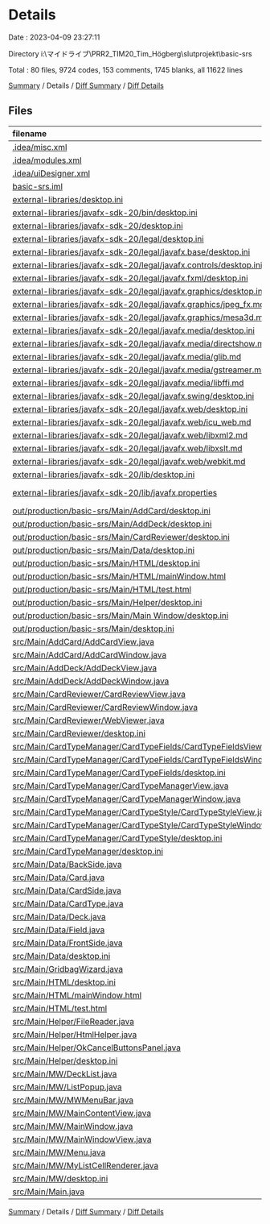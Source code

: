 # Details

Date : 2023-04-09 23:27:11

Directory i:\\マイドライブ\\PRR2_TIM20_Tim_Högberg\\slutprojekt\\basic-srs

Total : 80 files,  9724 codes, 153 comments, 1745 blanks, all 11622 lines

[Summary](results.md) / Details / [Diff Summary](diff.md) / [Diff Details](diff-details.md)

## Files
| filename | language | code | comment | blank | total |
| :--- | :--- | ---: | ---: | ---: | ---: |
| [.idea/misc.xml](/.idea/misc.xml) | XML | 6 | 0 | 0 | 6 |
| [.idea/modules.xml](/.idea/modules.xml) | XML | 8 | 0 | 0 | 8 |
| [.idea/uiDesigner.xml](/.idea/uiDesigner.xml) | XML | 124 | 0 | 0 | 124 |
| [basic-srs.iml](/basic-srs.iml) | XML | 11 | 0 | 0 | 11 |
| [external-libraries/desktop.ini](/external-libraries/desktop.ini) | Ini | 7 | 0 | 0 | 7 |
| [external-libraries/javafx-sdk-20/bin/desktop.ini](/external-libraries/javafx-sdk-20/bin/desktop.ini) | Ini | 7 | 0 | 0 | 7 |
| [external-libraries/javafx-sdk-20/desktop.ini](/external-libraries/javafx-sdk-20/desktop.ini) | Ini | 7 | 0 | 0 | 7 |
| [external-libraries/javafx-sdk-20/legal/desktop.ini](/external-libraries/javafx-sdk-20/legal/desktop.ini) | Ini | 7 | 0 | 0 | 7 |
| [external-libraries/javafx-sdk-20/legal/javafx.base/desktop.ini](/external-libraries/javafx-sdk-20/legal/javafx.base/desktop.ini) | Ini | 7 | 0 | 0 | 7 |
| [external-libraries/javafx-sdk-20/legal/javafx.controls/desktop.ini](/external-libraries/javafx-sdk-20/legal/javafx.controls/desktop.ini) | Ini | 7 | 0 | 0 | 7 |
| [external-libraries/javafx-sdk-20/legal/javafx.fxml/desktop.ini](/external-libraries/javafx-sdk-20/legal/javafx.fxml/desktop.ini) | Ini | 7 | 0 | 0 | 7 |
| [external-libraries/javafx-sdk-20/legal/javafx.graphics/desktop.ini](/external-libraries/javafx-sdk-20/legal/javafx.graphics/desktop.ini) | Ini | 7 | 0 | 0 | 7 |
| [external-libraries/javafx-sdk-20/legal/javafx.graphics/jpeg_fx.md](/external-libraries/javafx-sdk-20/legal/javafx.graphics/jpeg_fx.md) | Markdown | 42 | 0 | 10 | 52 |
| [external-libraries/javafx-sdk-20/legal/javafx.graphics/mesa3d.md](/external-libraries/javafx-sdk-20/legal/javafx.graphics/mesa3d.md) | Markdown | 99 | 0 | 36 | 135 |
| [external-libraries/javafx-sdk-20/legal/javafx.media/desktop.ini](/external-libraries/javafx-sdk-20/legal/javafx.media/desktop.ini) | Ini | 7 | 0 | 0 | 7 |
| [external-libraries/javafx-sdk-20/legal/javafx.media/directshow.md](/external-libraries/javafx-sdk-20/legal/javafx.media/directshow.md) | Markdown | 20 | 0 | 7 | 27 |
| [external-libraries/javafx-sdk-20/legal/javafx.media/glib.md](/external-libraries/javafx-sdk-20/legal/javafx.media/glib.md) | Markdown | 551 | 0 | 113 | 664 |
| [external-libraries/javafx-sdk-20/legal/javafx.media/gstreamer.md](/external-libraries/javafx-sdk-20/legal/javafx.media/gstreamer.md) | Markdown | 588 | 0 | 115 | 703 |
| [external-libraries/javafx-sdk-20/legal/javafx.media/libffi.md](/external-libraries/javafx-sdk-20/legal/javafx.media/libffi.md) | Markdown | 22 | 0 | 7 | 29 |
| [external-libraries/javafx-sdk-20/legal/javafx.swing/desktop.ini](/external-libraries/javafx-sdk-20/legal/javafx.swing/desktop.ini) | Ini | 7 | 0 | 0 | 7 |
| [external-libraries/javafx-sdk-20/legal/javafx.web/desktop.ini](/external-libraries/javafx-sdk-20/legal/javafx.web/desktop.ini) | Ini | 7 | 0 | 0 | 7 |
| [external-libraries/javafx-sdk-20/legal/javafx.web/icu_web.md](/external-libraries/javafx-sdk-20/legal/javafx.web/icu_web.md) | Markdown | 439 | 0 | 48 | 487 |
| [external-libraries/javafx-sdk-20/legal/javafx.web/libxml2.md](/external-libraries/javafx-sdk-20/legal/javafx.web/libxml2.md) | Markdown | 41 | 0 | 9 | 50 |
| [external-libraries/javafx-sdk-20/legal/javafx.web/libxslt.md](/external-libraries/javafx-sdk-20/legal/javafx.web/libxslt.md) | Markdown | 47 | 0 | 14 | 61 |
| [external-libraries/javafx-sdk-20/legal/javafx.web/webkit.md](/external-libraries/javafx-sdk-20/legal/javafx.web/webkit.md) | Markdown | 5,748 | 0 | 1,072 | 6,820 |
| [external-libraries/javafx-sdk-20/lib/desktop.ini](/external-libraries/javafx-sdk-20/lib/desktop.ini) | Ini | 7 | 0 | 0 | 7 |
| [external-libraries/javafx-sdk-20/lib/javafx.properties](/external-libraries/javafx-sdk-20/lib/javafx.properties) | Java Properties | 3 | 0 | 1 | 4 |
| [out/production/basic-srs/Main/AddCard/desktop.ini](/out/production/basic-srs/Main/AddCard/desktop.ini) | Ini | 7 | 0 | 0 | 7 |
| [out/production/basic-srs/Main/AddDeck/desktop.ini](/out/production/basic-srs/Main/AddDeck/desktop.ini) | Ini | 7 | 0 | 0 | 7 |
| [out/production/basic-srs/Main/CardReviewer/desktop.ini](/out/production/basic-srs/Main/CardReviewer/desktop.ini) | Ini | 7 | 0 | 0 | 7 |
| [out/production/basic-srs/Main/Data/desktop.ini](/out/production/basic-srs/Main/Data/desktop.ini) | Ini | 7 | 0 | 0 | 7 |
| [out/production/basic-srs/Main/HTML/desktop.ini](/out/production/basic-srs/Main/HTML/desktop.ini) | Ini | 7 | 0 | 0 | 7 |
| [out/production/basic-srs/Main/HTML/mainWindow.html](/out/production/basic-srs/Main/HTML/mainWindow.html) | HTML | 73 | 0 | 4 | 77 |
| [out/production/basic-srs/Main/HTML/test.html](/out/production/basic-srs/Main/HTML/test.html) | HTML | 48 | 2 | 7 | 57 |
| [out/production/basic-srs/Main/Helper/desktop.ini](/out/production/basic-srs/Main/Helper/desktop.ini) | Ini | 7 | 0 | 0 | 7 |
| [out/production/basic-srs/Main/Main Window/desktop.ini](/out/production/basic-srs/Main/Main%20Window/desktop.ini) | Ini | 7 | 0 | 0 | 7 |
| [out/production/basic-srs/Main/desktop.ini](/out/production/basic-srs/Main/desktop.ini) | Ini | 7 | 0 | 0 | 7 |
| [src/Main/AddCard/AddCardView.java](/src/Main/AddCard/AddCardView.java) | Java | 138 | 9 | 16 | 163 |
| [src/Main/AddCard/AddCardWindow.java](/src/Main/AddCard/AddCardWindow.java) | Java | 19 | 0 | 6 | 25 |
| [src/Main/AddDeck/AddDeckView.java](/src/Main/AddDeck/AddDeckView.java) | Java | 37 | 2 | 9 | 48 |
| [src/Main/AddDeck/AddDeckWindow.java](/src/Main/AddDeck/AddDeckWindow.java) | Java | 14 | 0 | 4 | 18 |
| [src/Main/CardReviewer/CardReviewView.java](/src/Main/CardReviewer/CardReviewView.java) | Java | 14 | 0 | 5 | 19 |
| [src/Main/CardReviewer/CardReviewWindow.java](/src/Main/CardReviewer/CardReviewWindow.java) | Java | 16 | 1 | 7 | 24 |
| [src/Main/CardReviewer/WebViewer.java](/src/Main/CardReviewer/WebViewer.java) | Java | 25 | 0 | 7 | 32 |
| [src/Main/CardReviewer/desktop.ini](/src/Main/CardReviewer/desktop.ini) | Ini | 7 | 0 | 0 | 7 |
| [src/Main/CardTypeManager/CardTypeFields/CardTypeFieldsView.java](/src/Main/CardTypeManager/CardTypeFields/CardTypeFieldsView.java) | Java | 123 | 7 | 12 | 142 |
| [src/Main/CardTypeManager/CardTypeFields/CardTypeFieldsWindow.java](/src/Main/CardTypeManager/CardTypeFields/CardTypeFieldsWindow.java) | Java | 19 | 1 | 6 | 26 |
| [src/Main/CardTypeManager/CardTypeFields/desktop.ini](/src/Main/CardTypeManager/CardTypeFields/desktop.ini) | Ini | 7 | 0 | 0 | 7 |
| [src/Main/CardTypeManager/CardTypeManagerView.java](/src/Main/CardTypeManager/CardTypeManagerView.java) | Java | 135 | 4 | 19 | 158 |
| [src/Main/CardTypeManager/CardTypeManagerWindow.java](/src/Main/CardTypeManager/CardTypeManagerWindow.java) | Java | 17 | 1 | 5 | 23 |
| [src/Main/CardTypeManager/CardTypeStyle/CardTypeStyleView.java](/src/Main/CardTypeManager/CardTypeStyle/CardTypeStyleView.java) | Java | 183 | 9 | 23 | 215 |
| [src/Main/CardTypeManager/CardTypeStyle/CardTypeStyleWindow.java](/src/Main/CardTypeManager/CardTypeStyle/CardTypeStyleWindow.java) | Java | 26 | 1 | 4 | 31 |
| [src/Main/CardTypeManager/CardTypeStyle/desktop.ini](/src/Main/CardTypeManager/CardTypeStyle/desktop.ini) | Ini | 7 | 0 | 0 | 7 |
| [src/Main/CardTypeManager/desktop.ini](/src/Main/CardTypeManager/desktop.ini) | Ini | 7 | 0 | 0 | 7 |
| [src/Main/Data/BackSide.java](/src/Main/Data/BackSide.java) | Java | 11 | 0 | 4 | 15 |
| [src/Main/Data/Card.java](/src/Main/Data/Card.java) | Java | 10 | 1 | 4 | 15 |
| [src/Main/Data/CardSide.java](/src/Main/Data/CardSide.java) | Java | 10 | 0 | 4 | 14 |
| [src/Main/Data/CardType.java](/src/Main/Data/CardType.java) | Java | 157 | 23 | 29 | 209 |
| [src/Main/Data/Deck.java](/src/Main/Data/Deck.java) | Java | 30 | 0 | 9 | 39 |
| [src/Main/Data/Field.java](/src/Main/Data/Field.java) | Java | 36 | 9 | 10 | 55 |
| [src/Main/Data/FrontSide.java](/src/Main/Data/FrontSide.java) | Java | 11 | 0 | 3 | 14 |
| [src/Main/Data/desktop.ini](/src/Main/Data/desktop.ini) | Ini | 7 | 0 | 0 | 7 |
| [src/Main/GridbagWizard.java](/src/Main/GridbagWizard.java) | Java | 14 | 15 | 8 | 37 |
| [src/Main/HTML/desktop.ini](/src/Main/HTML/desktop.ini) | Ini | 7 | 0 | 0 | 7 |
| [src/Main/HTML/mainWindow.html](/src/Main/HTML/mainWindow.html) | HTML | 73 | 0 | 4 | 77 |
| [src/Main/HTML/test.html](/src/Main/HTML/test.html) | HTML | 48 | 2 | 7 | 57 |
| [src/Main/Helper/FileReader.java](/src/Main/Helper/FileReader.java) | Java | 19 | 3 | 4 | 26 |
| [src/Main/Helper/HtmlHelper.java](/src/Main/Helper/HtmlHelper.java) | Java | 21 | 6 | 3 | 30 |
| [src/Main/Helper/OkCancelButtonsPanel.java](/src/Main/Helper/OkCancelButtonsPanel.java) | Java | 40 | 0 | 10 | 50 |
| [src/Main/Helper/desktop.ini](/src/Main/Helper/desktop.ini) | Ini | 7 | 0 | 0 | 7 |
| [src/Main/MW/DeckList.java](/src/Main/MW/DeckList.java) | Java | 40 | 10 | 5 | 55 |
| [src/Main/MW/ListPopup.java](/src/Main/MW/ListPopup.java) | Java | 26 | 4 | 5 | 35 |
| [src/Main/MW/MWMenuBar.java](/src/Main/MW/MWMenuBar.java) | Java | 24 | 0 | 8 | 32 |
| [src/Main/MW/MainContentView.java](/src/Main/MW/MainContentView.java) | Java | 73 | 4 | 11 | 88 |
| [src/Main/MW/MainWindow.java](/src/Main/MW/MainWindow.java) | Java | 162 | 29 | 23 | 214 |
| [src/Main/MW/MainWindowView.java](/src/Main/MW/MainWindowView.java) | Java | 35 | 3 | 7 | 45 |
| [src/Main/MW/Menu.java](/src/Main/MW/Menu.java) | Java | 19 | 4 | 11 | 34 |
| [src/Main/MW/MyListCellRenderer.java](/src/Main/MW/MyListCellRenderer.java) | Java | 24 | 3 | 7 | 34 |
| [src/Main/MW/desktop.ini](/src/Main/MW/desktop.ini) | Ini | 7 | 0 | 0 | 7 |
| [src/Main/Main.java](/src/Main/Main.java) | Java | 9 | 0 | 3 | 12 |

[Summary](results.md) / Details / [Diff Summary](diff.md) / [Diff Details](diff-details.md)